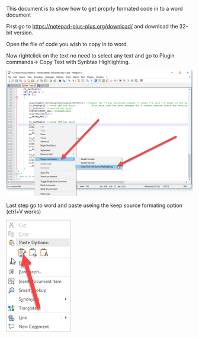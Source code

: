 This document is to show how to get proprly formated code in to a word document

First go to https://notepad-plus-plus.org/download/ and download the 32-bit version.

Open the file of code you wish to copy in to word.

Now rightclick on the text no need to select any text and go to Plugin commands-> Copy Text with Synbtax Highlighting. 

 ![alt text](https://github.com/RShankar/Intro-to-Microprocessors/blob/master/General%20Tutorials/Photos/Note_To_Word.png)

Last step go to word and paste useing the keep source formating option (ctrl+V works)

 ![alt text](https://github.com/RShankar/Intro-to-Microprocessors/blob/master/General%20Tutorials/Photos/Word_Paste.png)




